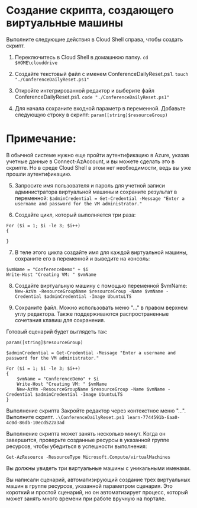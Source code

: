 # Создание скрипта, создающего виртуальные машины
Выполните следующие действия в Cloud Shell справа, чтобы создать скрипт.

1. Переключитесь в Cloud Shell в домашнюю папку.
 `cd $HOME\clouddrive`

2. Создайте текстовый файл с именем ConferenceDailyReset.ps1.
`touch "./ConferenceDailyReset.ps1"`

3. Откройте интегрированной редактор и выберите файл ConferenceDailyReset.ps1.
`code "./ConferenceDailyReset.ps1"`

4. Для начала сохраните входной параметр в переменной. Добавьте следующую строку в скрипт:
`param([string]$resourceGroup)`

# Примечание:
В обычной системе нужно еще пройти аутентификацию в Azure, указав учетные данные в Connect-AzAccount, и вы можете сделать это в скрипте. Но в среде Cloud Shell в этом нет необходимости, ведь вы уже прошли аутентификацию.

5. Запросите имя пользователя и пароль для учетной записи администратора виртуальной машины и сохраните результат в переменной:
`$adminCredential = Get-Credential -Message "Enter a username and password for the VM administrator."`

6. Создайте цикл, который выполняется три раза:
```console
For ($i = 1; $i -le 3; $i++)
{

}
```
7. В теле этого цикла создайте имя для каждой виртуальной машины, сохраните его в переменной и выведите на консоль:
```console
$vmName = "ConferenceDemo" + $i
Write-Host "Creating VM: " $vmName
```

8. Создайте виртуальную машину с помощью переменной $vmName:
`New-AzVm -ResourceGroupName $resourceGroup -Name $vmName -Credential $adminCredential -Image UbuntuLTS`

9. Сохраните файл. Можно использовать меню "..." в правом верхнем углу редактора. Также поддерживаются распространенные сочетания клавиш для сохранения.

Готовый сценарий будет выглядеть так:
```console
param([string]$resourceGroup)

$adminCredential = Get-Credential -Message "Enter a username and password for the VM administrator."

For ($i = 1; $i -le 3; $i++)
{
    $vmName = "ConferenceDemo" + $i
    Write-Host "Creating VM: " $vmName
    New-AzVm -ResourceGroupName $resourceGroup -Name $vmName -Credential $adminCredential -Image UbuntuLTS
}
```


Выполнение скрипта
Закройте редактор через контекстное меню "...".
Выполните скрипт.
`.\ConferenceDailyReset.ps1 learn-7744591b-6aa0-4c0d-86db-10ecd522a3ad`

Выполнение скрипта может занять несколько минут. Когда он завершится, проверьте созданные ресурсы в указанной группе ресурсов, чтобы убедиться в успешности выполнения:

`Get-AzResource -ResourceType Microsoft.Compute/virtualMachines`

Вы должны увидеть три виртуальные машины с уникальными именами.

Вы написали сценарий, автоматизирующий создание трех виртуальных машин в группе ресурсов, указанной параметром сценария. Это короткий и простой сценарий, но он автоматизирует процесс, который может занять много времени при работе вручную на портале.
